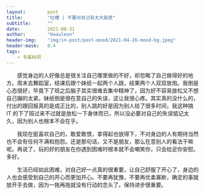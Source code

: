 ```yaml
---
layout:        post
title:         "吐槽 | 不要对自己有太大敌意"
subtitle:      ""
date:          2021-08-31
author:        "Haauleon"
header-img:    "img/in-post/post-mood/2021-04-26-mood-bg.jpeg"
header-mask:   0.4
tags:
    - 专属树洞
---
```


&emsp;&emsp;感觉身边的人好像总是很关注自己哪里做的不好，却忽略了自己做得好的地方。周末去舞蹈室，结课后跟个妹纸一起两个人跳，结果两个人双双放炮。我倒是心态很好，毕竟下了班之后脑子其实很难去集中精神了，因为好不容易放松又不想自己蹦的太紧。妹纸倒是很在意自己的失误，这让我很心疼。其实真的没什么的，付出的跟回报真的是成正比的，别人跳的好是因为别人给了很多时间，我这种搞 IT 的下了班过来不过就是放松一下身体而已，所以没必要对自己的失误惦记太久，因为别人也根本不会在乎。      

&emsp;&emsp;我现在挺喜欢自己的，敢爱敢恨，拿得起也放得下，不对身边的人有期待当然也不会有任何不满和抱怨。还是那句话，又不是朋友，那么在意别人的看法干嘛呢。再说了，玩的好的朋友在你遇到困难时根本就不会嘲笑你，只会给足你安慰。多好。       

&emsp;&emsp;生活已经如此困难，对自己好一点真的很重要，让自己舒服了开心了，身边的人也会感受到自己的开心而更加开心。不要再犹豫，不要再优柔寡断，确定的事就放开手去做，因为一拖再拖就没有行动的念头了。保持进步很重要。